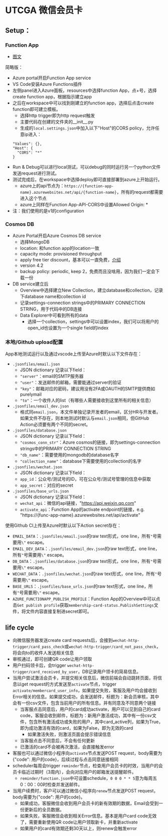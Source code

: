 # UTCGA 微信会员卡

## Setup：

### Function App
- [图文](https://learn.microsoft.com/en-us/azure/azure-functions/create-first-function-vs-code-python?pivots=python-mode-configuration)

简略版：
- Azure portal开启Function App service
- VS Code安装Azure Functions插件
- 左侧panel进入Azure面板，resources中选择function App，点+号，选择create function app，根据指示建立app
- 之后在workspace中可以找到刚建立的function app，选择后点击create function即可建立模板。
  - 选择http trigger即为http request触发
  - 主要代码在创建的文件夹的__init__.py
  - 生成的`local.settings.json`中加入以下"Host"的CORS policy，允许任意ip进入：
  ```
  "Values": {},
  "Host": {
    "CORS": "*"
  }
  ```
- Run & Debug可以进行local测试，可以debug的同时运行另一个python文件发送request进行测试。
- 测试完成后，在workspace中选择deploy即可直接部署到azure上开始运行。
  - azure上的api节点为：`https://{function-app-name}.azurewebsites.net/api/{function-name}`，所有的request都需要进入这个节点
  - azure上同样在Function App-API-CORS中设置Allowed Origin: *
- 注：我们使用的是v1的configuration

### Cosmos DB
- Azure Portal开启Azure Cosmos DB service
  - 选择MongoDB
  - location: 和function app的location一致
  - capacity mode: provisioned throughput
  - apply free tier discount，基本可以一直免费，[介绍](https://learn.microsoft.com/en-us/azure/cosmos-db/free-tier)
  - version 4.2
  - backup policy: periodic, keep 2，免费而且没啥用，因为我们一定会下载一份
- DB service建立后
  - Overview中选择建立New Collection，建立database和collection，记录下database name和collection id
  - 记录settings-connection strings中的PRIMARY CONNECTION STRING，用于代码中的DB连接
  - Data Explorer中可看到所有的data
    - 选择一个collection，settings中可以设置index，我们可以将用户的open_id也设置为一个single field的index

### 本地/Github upload配置

App本地测试运行以及通过vscode上传至Azure时默认以下文件存在：
- `.jsonfiles/email.json`
  - JSON dictionary 记录以下field：
  - `"server"`：email的SMTP服务器
  - `"user"`：发送邮件的邮箱，需要能通过server的验证
  - `"key"`：邮箱对应的密码，建议用没有2FA或OAUTH的SMTP提供商如purelymail
  - `"to"`：一个收件人的list（有哪些人需要接收到这里所有的相关信息）
- `.jsonfiles/email_dev.json`
  - 格式同`email.json`，本文件单独记录开发者的email，区分HR与开发者。如果文件不存在，则本地测试时默认与`email.json`相同，但GitHub Action必须要有两个不同的secret。
- `.jsonfiles/database.json`
  - JSON dictionary 记录以下field：
  - `"cosmos_conn_str"`：Azure cosmos的链接，即为settings-connection strings中的PRIMARY CONNECTION STRING
  - `"db_name"`：需要使用的mongodb的database名字
  - `"collection_name"`：database下需要使用的collection的名字
- `.jsonfiles/wechat.json`
  - JSON dictionary 记录以下field：
  - `app_id`：公众号/测试号的ID，可在公众号/测试号管理的信息中获取
  - `app_secret`：对应的secret
- `.jsonfiles/base_urls.json`
  - JSON dictionary 记录以下field：
  - `wechat_api`：微信的api链接，"https://api.weixin.qq.com"
  - `activate_api`：Function App的activate endpoint的链接，e.g. "https://{func-app-name}.azurewebsites.net/api/activate"

使用Github CI上传至Azure时默认以下Action secret存在：
- `EMAIL_DATA`：`.jsonfiles/email.json`的raw text形式，one line，所有`"`号需要用`\"` escape。
- `EMAIL_DEV_DATA`：`.jsonfiles/email_dev.json`的raw text形式，one line，所有`"`号需要用`\"` escape。
- `DB_DATA`：`.jsonfiles/database.json`的raw text形式，one line，所有`"`号需要用`\"` escape。
- `WECHAT_DATA`：`.jsonfiles/wechat.json`的raw text形式，one line，所有`"`号需要用`\"` escape。
- `BASE_URLS`：`.jsonfiles/base_urls.json`的raw text形式，one line，所有`"`号需要用`\"` escape。
- `AZURE_FUNCTIONAPP_PUBLISH_PROFILE`：Function App的Overview中可以点击`Get publish profile`获取`membership-card-status.PublishSettings`文件，将文件内容直接复制进secret即可。

## life cycle
- 向微信服务器发送create card requests后，会接到`wechat-http-trigger/card_pass_check`或`wechat-http-trigger/card_not_pass_check`，将会向to的收件人发送相关信息
- 审核通过，即可创建QR code让用户领取
- 用户扫码领卡后，会trigger `wechat-http-trigger/card_received_by_user`，DB记录用户领卡的简易信息。
- 当用户尝试激活会员卡，并提交相关信息后，微信前端会自动跳转页面，将信息以get request的方式发送至`activate`节点，trigger `activate/membercard_user_info`，如果提交失败，客服及用户均会接收到Error相关的信息。如果提交成功，会发送邮件，标题为：新会员审核，其中会有一份csv文件，包含当前用户的所有信息。并有同意及不同意两个链接
  - 当客服点击同意后，用户的card成功activate，用户可以见到自己的card code，客服会收到邮件，标题为：新用户激活成功，其中有一份csv文件，包含所有激活成功或失败的用户，其中card_active列，如果为True，即为成功激活有效的card，如果为False，即为无效的card
    - 如果激活失败，则激活页面会提示错误信息
  - 当客服点击不同意后，不会有任何更新
  - 已激活的card不会被再次激活，会直接触发error
- 客服也可以通过微信小程序向`activate`节点发送POST request，body需要为{"code": 用户的code}，后续过程与点击同意链接相同
- scheduler每周会trigger `reminder`节点，检查用户会员卡的时效，当用户的会员卡临近过期时（3周内），会向对应用户的邮箱发送提醒邮件。
  - `reminder/function.json`中可设置schedule，`0 0 0 * * 5`意为每周五0：00：00时检查并发送邮件。
- 当用户续费时，客户可以通过微信小程序向`renew`节点发送POST request，body需要为{"code": 用户的code}。
  - 如果成功，客服微信会收到用户会员卡的新有效期的数据，Email会受到一份更新后的全员数据。
  - 如果失败，客服微信会收到相关Error信息。基本是用户card code无效了，需要重新使用QR code让用户领取新卡，并重新activate
  - 如果用户的card有效期还剩30天以上，则renew会触发error